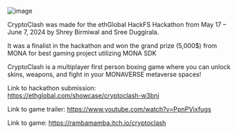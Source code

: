 
![image](https://github.com/shreybirmiwal/CryptoClash-HackFS2024/assets/67839663/0bcff433-07a0-4665-8319-93de8e8a9a53)



CryptoClash was made for the ethGlobal HackFS Hackathon from May 17 – June 7, 2024 by Shrey Birmiwal and Sree Duggirala.

It was a finalist in the hackathon and won the grand prize (5,000$) from MONA for best gaming project utilizing MONA SDK

CryptoClash is a multiplayer first person boxing game where you can unlock skins, weapons, and fight in your MONAVERSE metaverse spaces!





Link to hackathon submission: https://ethglobal.com/showcase/cryptoclash-w3bnj

Link to game trailer: https://www.youtube.com/watch?v=PpnPVjxfugs

Link to game: https://rambamamba.itch.io/cryptoclash
